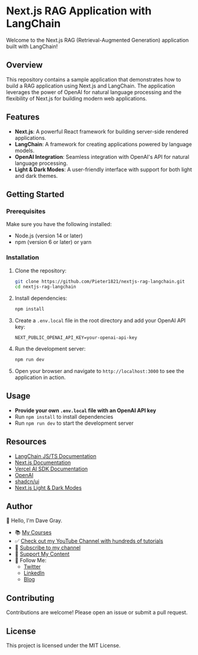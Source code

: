 
# Next.js RAG Application with LangChain

Welcome to the Next.js RAG (Retrieval-Augmented Generation) application built with LangChain!

## Overview

This repository contains a sample application that demonstrates how to build a RAG application using Next.js and LangChain. The application leverages the power of OpenAI for natural language processing and the flexibility of Next.js for building modern web applications.

## Features

- **Next.js**: A powerful React framework for building server-side rendered applications.
- **LangChain**: A framework for creating applications powered by language models.
- **OpenAI Integration**: Seamless integration with OpenAI's API for natural language processing.
- **Light & Dark Modes**: A user-friendly interface with support for both light and dark themes.

## Getting Started

### Prerequisites

Make sure you have the following installed:

- Node.js (version 14 or later)
- npm (version 6 or later) or yarn

### Installation

1. Clone the repository:

    ```bash
    git clone https://github.com/Pieter1821/nextjs-rag-langchain.git
    cd nextjs-rag-langchain
    ```

2. Install dependencies:

    ```bash
    npm install
    ```

3. Create a `.env.local` file in the root directory and add your OpenAI API key:

    ```env
    NEXT_PUBLIC_OPENAI_API_KEY=your-openai-api-key
    ```

4. Run the development server:

    ```bash
    npm run dev
    ```

5. Open your browser and navigate to `http://localhost:3000` to see the application in action.

## Usage

- **Provide your own `.env.local` file with an OpenAI API key**
- Run `npm install` to install dependencies
- Run `npm run dev` to start the development server

## Resources

- [LangChain JS/TS Documentation](https://js.langchain.com/docs/get_started/introduction)
- [Next.js Documentation](https://nextjs.org/)
- [Vercel AI SDK Documentation](https://sdk.vercel.ai/docs)
- [OpenAI](https://openai.com/)
- [shadcn/ui](https://ui.shadcn.com/)
- [Next.js Light & Dark Modes](https://www.davegray.codes/posts/light-dark-mode-nextjs-app-router-tailwind)

## Author

👋 Hello, I'm Dave Gray.

- 📚 [My Courses](https://courses.davegray.codes/)
- ✅ [Check out my YouTube Channel with hundreds of tutorials](https://www.youtube.com/DaveGrayTeachesCode)
- 🚩 [Subscribe to my channel](https://bit.ly/3nGHmNn)
- 💖 [Support My Content](https://patreon.com/davegray)
- 🚀 Follow Me:
  - [Twitter](https://twitter.com/yesdavidgray)
  - [LinkedIn](https://www.linkedin.com/in/davidagray/)
  - [Blog](https://davegray.codes)

## Contributing

Contributions are welcome! Please open an issue or submit a pull request.

## License

This project is licensed under the MIT License.

